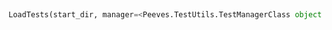 <a id="Peeves.TestUtils.LoadTests">&nbsp;</a>
```python
LoadTests(start_dir, manager=<Peeves.TestUtils.TestManagerClass object at 0x1047af048>): 
```


